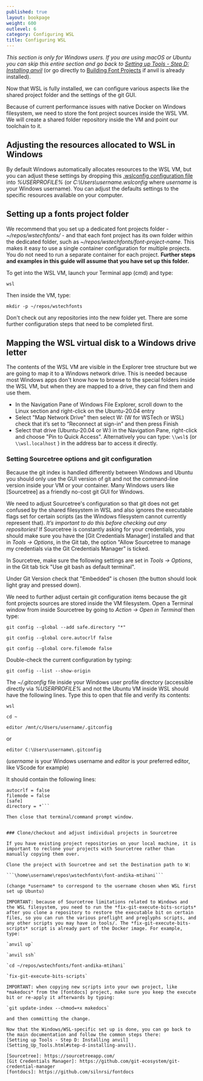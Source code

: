 ```yaml
---
published: true
layout: bookpage
weight: 600
outlevel: 6
category: Configuring WSL 
title: Configuring WSL 
---
```


*This section is only for Windows users. If you are using macOS or Ubuntu you can skip this entire section and go back to [Setting up Tools - Step D: Installing anvil](Setting_Up_Tools.html#step-d-installing-anvil)* (or go directly to [Building Font Projects](Building_Font_Projects.html) if anvil is already installed). 

Now that WSL is fully installed, we can configure various aspects like the shared project folder and the settings of the git GUI.  

Because of current performance issues with native Docker on Windows filesystem, we need to store the font project sources inside the WSL VM. We will create a shared folder repository inside the VM and point our toolchain to it. 


## Adjusting the resources allocated to WSL in Windows

By default Windows automatically allocates resources to the WSL VM, but you can adjust these settings by dropping this [.wslconfig configuration file](https://github.com/silnrsi/anvil/blob/main/.wslconfig) into *%USERPROFILE%* (or *C:\Users\username\.wslconfig* where *username* is your Windows username).
You can adjust the defaults settings to the specific resources available on your computer. 

## Setting up a fonts project folder

We recommend that you set up a dedicated font projects folder - *~/repos/wstechfonts/* - and that each font project has its own folder within the dedicated folder, such as *~/repos/wstechfonts/font-project-name*. This makes it easy to use a single container configuration for multiple projects. You do not need to run a separate container for each project. __Further steps and examples in this guide will assume that you have set up this folder.__

To get into the WSL VM, launch your Terminal app (cmd) and type:

`wsl` 

Then inside the VM, type:

`mkdir -p ~/repos/wstechfonts`

Don't check out any repositories into the new folder yet. There are some further configuration steps that need to be completed first.

## Mapping the WSL virtual disk to a Windows drive letter

The contents of the WSL VM are visible in the Explorer tree structure but we are going to map it to a Windows network drive. This is needed because most Windows apps don't know how to browse to the special folders inside the WSL VM, but when they are mapped to a drive, they can find them and use them.

- In the Navigation Pane of Windows File Explorer, scroll down to the Linux section and right-click on the Ubuntu-20.04 entry
- Select "Map Network Drive" then select W:  (W for WSTech or WSL) check that it’s set to “Reconnect at sign-in” and then press Finish
- Select that drive (Ubuntu-20.04 or W:) in the Navigation Pane, right-click and choose "Pin to Quick Access". Alternatively you can type: `\\wsl$`  (or `\\wsl.localhost` ) in the address bar to access it directly.


### Setting Sourcetree options and git configuration

Because the git index is handled differently between Windows and Ubuntu you should only use the GUI version of git and not the command-line version inside your VM or your container. Many Windows users like [Sourcetree] as a friendly no-cost git GUI for Windows. 

We need to adjust Sourcetree's configuration so that git does not get confused by the shared filesystem in WSL and also ignores the executable flags set for certain scripts (as the Windows filesystem cannot currently represent that). *It’s important to do this before checking out any repositories!* If Sourcetree is constantly asking for your credentials, you should make sure you have the [Git Credentials Manager] installed and that in *Tools -> Options*, in the Git tab, the option "Allow Sourcetree to manage my credentials via the Git Credentials Manager" is ticked. 

In Sourcetree, make sure the following settings are set in *Tools -> Options*, in the Git tab
tick "Use git bash as default terminal".

Under Git Version check that "Embedded" is chosen (the button should look light gray and pressed down).

We need to further adjust certain git configuration items because the git font projects sources are stored inside the VM filesystem. Open a Terminal window from inside Sourcetree by going to *Action -> Open in Terminal* then type:

`git config --global --add safe.directory "*"`

`git config --global core.autocrlf false`

`git config --global core.filemode false`

Double-check the current configuration by typing:

`git config --list --show-origin`

The *~/.gitconfig* file inside your Windows user profile directory (accessible directly via *%USERPROFILE%* and not the Ubuntu VM inside WSL should have the following lines. Type this to open that file and verify its contents:

`wsl`

`cd ~`

`editor /mnt/c/Users/username/.gitconfig`

or

`editor C:\Users\username\.gitconfig`

(*username* is your Windows username and *editor* is your preferred editor, like VScode for example)

It should contain the following lines:

```[core]
autocrlf = false
filemode = false 
[safe]
directory = *```

Then close that terminal/command prompt window.


### Clone/checkout and adjust individual projects in Sourcetree

If you have existing project repositories on your local machine, it is important to reclone your projects with Sourcetree rather than manually copying them over. 

Clone the project with Sourcetree and set the Destination path to W:

```\home\username\repos\wstechfonts\font-andika-mtihani```

(change *username* to correspond to the username chosen when WSL first set up Ubuntu)

IMPORTANT: because of Sourcetree limitations related to Windows and the WSL filesystem, you need to run the *fix-git-execute-bits-scripts* after you clone a repository to restore the executable bit on certain files, so you can run the various preflight and preglyphs scripts, and any other scripts you may have in tools/. The *fix-git-execute-bits-scripts* script is already part of the Docker image. For example, type: 

`anvil up`

`anvil ssh`

`cd ~/repos/wstechfonts/font-andika-mtihani`

`fix-git-execute-bits-scripts`

IMPORTANT: when copying new scripts into your own project, like *makedocs* from the [fontdocs] project, make sure you keep the execute bit or re-apply it afterwards by typing:

`git update-index --chmod=+x makedocs`

and then committing the change.

Now that the Windows/WSL-specific set up is done, you can go back to the main documentation and follow the common steps there:
[Setting up Tools - Step D: Installing anvil](Setting_Up_Tools.html#step-d-installing-anvil).

[Sourcetree]: https://sourcetreeapp.com/
[Git Credentials Manager]: https://github.com/git-ecosystem/git-credential-manager
[fontdocs]: https://github.com/silnrsi/fontdocs

